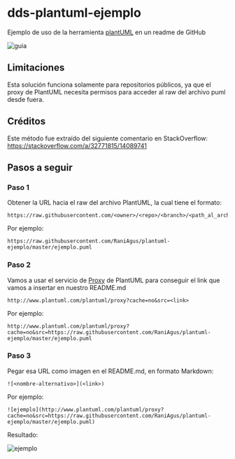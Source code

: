 # dds-plantuml-ejemplo
Ejemplo de uso de la herramienta [plantUML](http://www.plantuml.com/plantuml/uml/SoWkIImgAStDuU9oICrB0J80) en un readme de GitHub

![guia](https://user-images.githubusercontent.com/677436/115094178-08fd6d80-9ef3-11eb-8bea-ce64f9c34eef.png)

## Limitaciones

Esta solución funciona solamente para repositorios públicos, ya que el proxy de PlantUML necesita permisos para acceder al raw del archivo puml desde fuera.

## Créditos

Este método fue extraído del siguiente comentario en StackOverflow: https://stackoverflow.com/a/32771815/14089741

## Pasos a seguir

### Paso 1

Obtener la URL hacia el raw del archivo PlantUML, la cual tiene el formato:
```
https://raw.githubusercontent.com/<owner>/<repo>/<branch>/<path_al_archivo>.puml
```

Por ejemplo:
```
https://raw.githubusercontent.com/RaniAgus/plantuml-ejemplo/master/ejemplo.puml
```

### Paso 2

Vamos a usar el servicio de [Proxy](https://plantuml.com/server) de PlantUML
para conseguir el link que vamos a insertar en nuestro README.md
```
http://www.plantuml.com/plantuml/proxy?cache=no&src=<link>
```
Por ejemplo:
```
http://www.plantuml.com/plantuml/proxy?cache=no&src=https://raw.githubusercontent.com/RaniAgus/plantuml-ejemplo/master/ejemplo.puml
```
### Paso 3

Pegar esa URL como imagen en el README.md, en formato Markdown:
```
![<nombre-alternativo>](<link>)
```

Por ejemplo:
```
![ejemplo](http://www.plantuml.com/plantuml/proxy?cache=no&src=https://raw.githubusercontent.com/RaniAgus/plantuml-ejemplo/master/ejemplo.puml)
```

Resultado:

![ejemplo](http://www.plantuml.com/plantuml/proxy?cache=no&src=https://raw.githubusercontent.com/RaniAgus/plantuml-ejemplo/master/ejemplo.puml)
